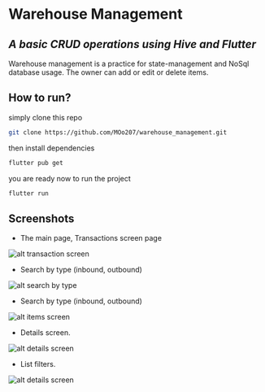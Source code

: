 # Warehouse Management
## _A basic CRUD operations using Hive and Flutter_

Warehouse management is a practice for state-management and NoSql database usage.
The owner can add or edit or delete items.

## How to run?

simply clone this repo
```sh
git clone https://github.com/MOo207/warehouse_management.git
```

then install dependencies
```sh
flutter pub get
```

you are  ready now to run the project 
```sh
flutter run
```

## Screenshots

- The main page, Transactions screen page


![alt transaction screen](https://github.com/MOo207/warehouse_management/blob/development/screenshots/transactions_screen.jpeg)

- Search by type (inbound, outbound)


![alt search by type](https://github.com/MOo207/warehouse_management/blob/development/screenshots/search_by_type.jpeg)

- Search by type (inbound, outbound)


![alt items screen](https://github.com/MOo207/warehouse_management/blob/development/screenshots/items_list.jpeg)


- Details screen.


![alt details screen](https://github.com/MOo207/warehouse_management/blob/development/screenshots/details_page.jpeg)


- List filters.


![alt details screen](https://github.com/MOo207/warehouse_management/blob/development/screenshots/filters.jpeg)




